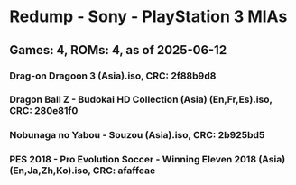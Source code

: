 # Redump - Sony - PlayStation 3 MIAs
## Games: 4, ROMs: 4, as of 2025-06-12

### Drag-on Dragoon 3 (Asia).iso, CRC: 2f88b9d8
### Dragon Ball Z - Budokai HD Collection (Asia) (En,Fr,Es).iso, CRC: 280e81f0
### Nobunaga no Yabou - Souzou (Asia).iso, CRC: 2b925bd5
### PES 2018 - Pro Evolution Soccer - Winning Eleven 2018 (Asia) (En,Ja,Zh,Ko).iso, CRC: afaffeae
